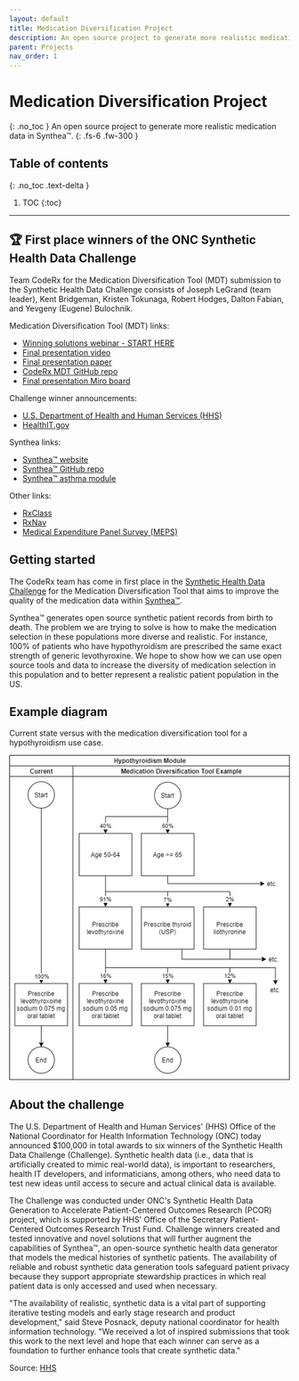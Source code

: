 ```yaml
---
layout: default
title: Medication Diversification Project
description: An open source project to generate more realistic medication data in Synthea™.
parent: Projects
nav_order: 1
---
```


# Medication Diversification Project
{: .no_toc }
An open source project to generate more realistic medication data in Synthea™.
{: .fs-6 .fw-300 }

## Table of contents
{: .no_toc .text-delta }

1. TOC
{:toc}

---

## 🏆 First place winners of the ONC Synthetic Health Data Challenge
Team CodeRx for the Medication Diversification Tool (MDT) submission to the Synthetic Health Data Challenge consists of Joseph LeGrand (team leader), Kent Bridgeman, Kristen Tokunaga, Robert Hodges, Dalton Fabian, and Yevgeny (Eugene) Bulochnik.

Medication Diversification Tool (MDT) links:
* [Winning solutions webinar - START HERE](https://youtu.be/gNBv5TFHRac?t=318)
* [Final presentation video](https://www.youtube.com/watch?v=9u5BSCWQtJM)
* [Final presentation paper](https://www.healthit.gov/sites/default/files/page/2021-09/CodeRx_Synthetic_Data_Solution.pdf)
* [CodeRx MDT GitHub repo](https://github.com/coderxio/medication-diversification)
* [Final presentation Miro board](https://miro.com/app/board/o9J_lBv0J60=/)

Challenge winner announcements:
* [U.S. Department of Health and Human Services (HHS)](https://www.hhs.gov/about/news/2021/09/21/hhs-announces-synthetic-health-data-challenge-winners.html)
* [HealthIT.gov](https://www.healthit.gov/topic/scientific-initiatives/pcor/synthetic-health-data-generation-accelerate-patient-centered-outcomes)

Synthea links:
* [Synthea™ website](https://synthetichealth.github.io/synthea/)
* [Synthea™ GitHub repo](https://github.com/synthetichealth/synthea)
* [Synthea™ asthma module](https://synthetichealth.github.io/module-builder/#asthma)

Other links:
* [RxClass](https://mor.nlm.nih.gov/RxClass/)
* [RxNav](https://mor.nlm.nih.gov/RxNav/)
* [Medical Expenditure Panel Survey (MEPS)](https://meps.ahrq.gov/mepsweb/about_meps/survey_back.jsp)

## Getting started
The CodeRx team has come in first place in the [Synthetic Health Data Challenge](https://www.challenge.gov/challenge/synthetic-health-data-challenge/) for the Medication Diversification Tool that aims to improve the quality of the medication data within [Synthea™](https://synthea.mitre.org/about).

Synthea™ generates open source synthetic patient records from birth to death. The problem we are trying to solve is how to make the medication selection in these populations more diverse and realistic. For instance, 100% of patients who have hypothyroidism are prescribed the same exact strength of generic levothyroxine. We hope to show how we can use open source tools and data to increase the diversity of medication selection in this population and to better represent a realistic patient population in the US.

## Example diagram
Current state versus with the medication diversification tool for a hypothyroidism use case.

![MDT Example Diagram](/assets/images/mdt-example-diagram.jpg)

## About the challenge
The U.S. Department of Health and Human Services' (HHS) Office of the National Coordinator for Health Information Technology (ONC) today announced $100,000 in total awards to six winners of the Synthetic Health Data Challenge (Challenge). Synthetic health data (i.e., data that is artificially created to mimic real-world data), is important to researchers, health IT developers, and informaticians, among others, who need data to test new ideas until access to secure and actual clinical data is available.

The Challenge was conducted under ONC's Synthetic Health Data Generation to Accelerate Patient-Centered Outcomes Research (PCOR) project, which is supported by HHS' Office of the Secretary Patient-Centered Outcomes Research Trust Fund. Challenge winners created and tested innovative and novel solutions that will further augment the capabilities of Synthea™, an open-source synthetic health data generator that models the medical histories of synthetic patients. The availability of reliable and robust synthetic data generation tools safeguard patient privacy because they support appropriate stewardship practices in which real patient data is only accessed and used when necessary.

"The availability of realistic, synthetic data is a vital part of supporting iterative testing models and early stage research and product development," said Steve Posnack, deputy national coordinator for health information technology. "We received a lot of inspired submissions that took this work to the next level and hope that each winner can serve as a foundation to further enhance tools that create synthetic data."

Source: [HHS](https://www.hhs.gov/about/news/2021/09/21/hhs-announces-synthetic-health-data-challenge-winners.html)
